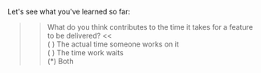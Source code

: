 Let's see what you've learned so far:  

>> What do you think contributes to the time it takes for a feature to be delivered? <<  
( ) The actual time someone works on it  
( ) The time work waits  
(*) Both  
